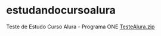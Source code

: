 # estudandocursoalura
Teste de Estudo Curso Alura - Programa ONE
[TesteAlura.zip](https://github.com/sendobea/estudandocursoalura/files/10472645/TesteAlura.zip)
